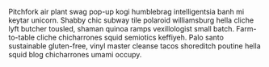 Pitchfork air plant swag pop-up kogi humblebrag intelligentsia banh mi keytar unicorn. Shabby chic subway tile polaroid williamsburg hella cliche lyft butcher tousled, shaman quinoa ramps vexillologist small batch. Farm-to-table cliche chicharrones squid semiotics keffiyeh. Palo santo sustainable gluten-free, vinyl master cleanse tacos shoreditch poutine hella squid blog chicharrones umami occupy.